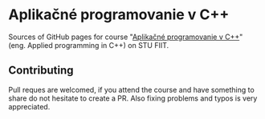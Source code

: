 # Aplikačné programovanie v C++

Sources of GitHub pages for course "[Aplikačné programovanie v C++](https://cppseminar.atlassian.net/wiki/spaces/APC2019/overview)" (eng. Applied programming in C++) on STU FIIT.

## Contributing

Pull reques are welcomed, if you attend the course and have something to share do not hesitate to create a PR. Also fixing problems and typos is very appreciated. 